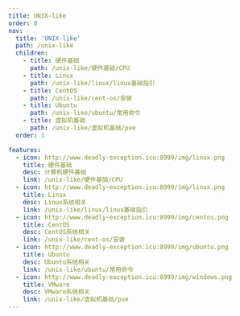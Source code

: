 ```yaml
---
title: UNIX-like
order: 0
nav:
  title: 'UNIX-like'
  path: /unix-like
  children:
    - title: 硬件基础
      path: /unix-like/硬件基础/CPU
    - title: Linux
      path: /unix-like/linux/linux基础指引
    - title: CentOS
      path: /unix-like/cent-os/安装
    - title: Ubuntu
      path: /unix-like/ubuntu/常用命令
    - title: 虚拟机基础
      path: /unix-like/虚拟机基础/pve
  order: 1

features:
  - icon: http://www.deadly-exception.icu:8999/img/linux.png
    title: 硬件基础
    desc: 计算机硬件基础
    link: /unix-like/硬件基础/CPU
  - icon: http://www.deadly-exception.icu:8999/img/linux.png
    title: Linux
    desc: Linux系统相关
    link: /unix-like/linux/linux基础指引
  - icon: http://www.deadly-exception.icu:8999/img/centos.png
    title: CentOS
    desc: CentOS系统相关
    link: /unix-like/cent-os/安装
  - icon: http://www.deadly-exception.icu:8999/img/ubuntu.png
    title: Ubuntu
    desc: Ubuntu系统相关
    link: /unix-like/ubuntu/常用命令
  - icon: http://www.deadly-exception.icu:8999/img/windows.png
    title: VMware
    desc: VMware系统相关
    link: /unix-like/虚拟机基础/pve
---
```


